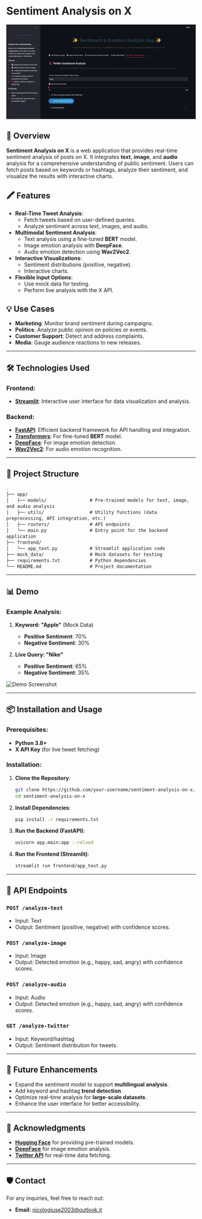 # Sentiment Analysis on X

![Project Demo](demoscreen.png)

## 🚀 Overview
**Sentiment Analysis on X** is a web application that provides real-time sentiment analysis of posts on X. It integrates **text**, **image**, and **audio** analysis for a comprehensive understanding of public sentiment. Users can fetch posts based on keywords or hashtags, analyze their sentiment, and visualize the results with interactive charts.

## 🖍️ Features
- **Real-Time Tweet Analysis**:
  - Fetch tweets based on user-defined queries.
  - Analyze sentiment across text, images, and audio.
- **Multimodal Sentiment Analysis**:
  - Text analysis using a fine-tuned **BERT** model.
  - Image emotion analysis with **DeepFace**.
  - Audio emotion detection using **Wav2Vec2**.
- **Interactive Visualizations**:
  - Sentiment distributions (positive, negative).
  - Interactive charts.
- **Flexible Input Options**:
  - Use mock data for testing.
  - Perform live analysis with the X API.

## 💡 Use Cases
- **Marketing**: Monitor brand sentiment during campaigns.
- **Politics**: Analyze public opinion on policies or events.
- **Customer Support**: Detect and address complaints.
- **Media**: Gauge audience reactions to new releases.

---

## 🛠️ Technologies Used
### Frontend:
- **[Streamlit](https://streamlit.io/)**: Interactive user interface for data visualization and analysis.

### Backend:
- **[FastAPI](https://fastapi.tiangolo.com/)**: Efficient backend framework for API handling and integration.
- **[Transformers](https://huggingface.co/transformers)**: For fine-tuned **BERT** model.
- **[DeepFace](https://github.com/serengil/deepface)**: For image emotion detection.
- **[Wav2Vec2](https://huggingface.co/models)**: For audio emotion recognition.

---

## 📂 Project Structure
```plaintext
.
├── app/
│   ├── models/                # Pre-trained models for text, image, and audio analysis
│   ├── utils/                 # Utility functions (data preprocessing, API integration, etc.)
│   ├── routers/               # API endpoints
│   └── main.py                # Entry point for the backend application
├── frontend/
│   └── app_text.py            # Streamlit application code
├── mock_data/                 # Mock datasets for testing
├── requirements.txt           # Python dependencies
└── README.md                  # Project documentation
```

---

## 📊 Demo
### Example Analysis:
1. **Keyword: "Apple"** (Mock Data)
   - **Positive Sentiment**: 70%
   - **Negative Sentiment**: 30%

2. **Live Query: "Nike"**
   - **Positive Sentiment**: 65%
   - **Negative Sentiment**: 35%

![Demo Screenshot](demo_screenshot_url)

---

## 📦 Installation and Usage
### Prerequisites:
- **Python 3.8+**
- **X API Key** (for live tweet fetching)

### Installation:
1. **Clone the Repository**:
   ```bash
   git clone https://github.com/your-username/sentiment-analysis-on-x.git
   cd sentiment-analysis-on-x
   ```

2. **Install Dependencies**:
   ```bash
   pip install -r requirements.txt
   ```

3. **Run the Backend (FastAPI)**:
   ```bash
   uvicorn app.main:app --reload
   ```

4. **Run the Frontend (Streamlit)**:
   ```bash
   streamlit run frontend/app_text.py
   ```

---

## 🚧 API Endpoints
### **`POST /analyze-text`**
- Input: Text
- Output: Sentiment (positive, negative) with confidence scores.

### **`POST /analyze-image`**
- Input: Image
- Output: Detected emotion (e.g., happy, sad, angry) with confidence scores.

### **`POST /analyze-audio`**
- Input: Audio
- Output: Detected emotion (e.g., happy, sad, angry) with confidence scores.

### **`GET /analyze-twitter`**
- Input: Keyword/hashtag
- Output: Sentiment distribution for tweets.

---

## 🔄 Future Enhancements
- Expand the sentiment model to support **multilingual analysis**.
- Add keyword and hashtag **trend detection**.
- Optimize real-time analysis for **large-scale datasets**.
- Enhance the user interface for better accessibility.

---

## 🙏 Acknowledgments
- **[Hugging Face](https://huggingface.co/)** for providing pre-trained models.
- **[DeepFace](https://github.com/serengil/deepface)** for image emotion analysis.
- **[Twitter API](https://developer.twitter.com/)** for real-time data fetching.

---

## 🛡️ Contact
For any inquiries, feel free to reach out:
- **Email:** nicologiuse2003@outlook.it
